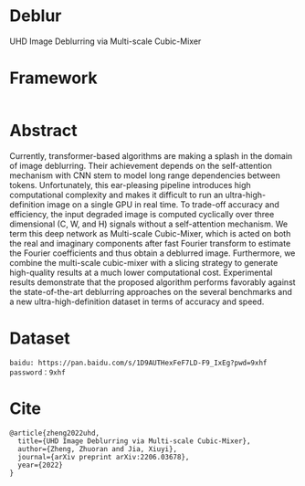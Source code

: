 # Deblur
UHD Image Deblurring via Multi-scale Cubic-Mixer

# Framework
![]()


# Abstract
Currently, transformer-based algorithms are making a splash in the domain of image deblurring. Their achievement depends on the self-attention mechanism  with CNN stem to model long range dependencies between tokens. Unfortunately, this ear-pleasing pipeline introduces high computational complexity and makes it difficult to run an ultra-high-definition image on a single GPU in real time. To trade-off accuracy and efficiency, the input degraded image is computed cyclically over three dimensional (C, W, and H) signals without a self-attention mechanism. We term this deep network as Multi-scale Cubic-Mixer, which is acted on both the real and imaginary components after fast Fourier transform to estimate the Fourier coefficients and thus obtain a deblurred image. Furthermore, we combine the multi-scale cubic-mixer with a slicing strategy to generate high-quality results at a much lower computational cost. Experimental results demonstrate that the proposed algorithm performs favorably against the state-of-the-art deblurring approaches on the several benchmarks and a new ultra-high-definition dataset in terms of accuracy and speed.

# Dataset
```
baidu: https://pan.baidu.com/s/1D9AUTHexFeF7LD-F9_IxEg?pwd=9xhf 
password：9xhf 
```

# Cite
```
@article{zheng2022uhd,
  title={UHD Image Deblurring via Multi-scale Cubic-Mixer},
  author={Zheng, Zhuoran and Jia, Xiuyi},
  journal={arXiv preprint arXiv:2206.03678},
  year={2022}  
}
```
